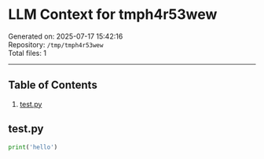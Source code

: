 # LLM Context for tmph4r53wew

Generated on: 2025-07-17 15:42:16  
Repository: `/tmp/tmph4r53wew`  
Total files: 1

---

## Table of Contents

1. [test.py](#testpy)

## test.py

```python
print('hello')
```